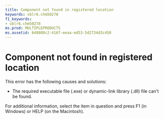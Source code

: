 ```yaml
---
title: Component not found in registered location
keywords: vblr6.chm50278
f1_keywords:
- vblr6.chm50278
ms.prod: MULTIPLEPRODUCTS
ms.assetid: 648808c2-4167-eeaa-ed53-5d2734d3c450
---
```



# Component not found in registered location

This error has the following causes and solutions:



- The required executable file (.exe) or dynamic-link library (.dll) file can't be found.
    

For additional information, select the item in question and press F1 (in Windows) or HELP (on the Macintosh).

